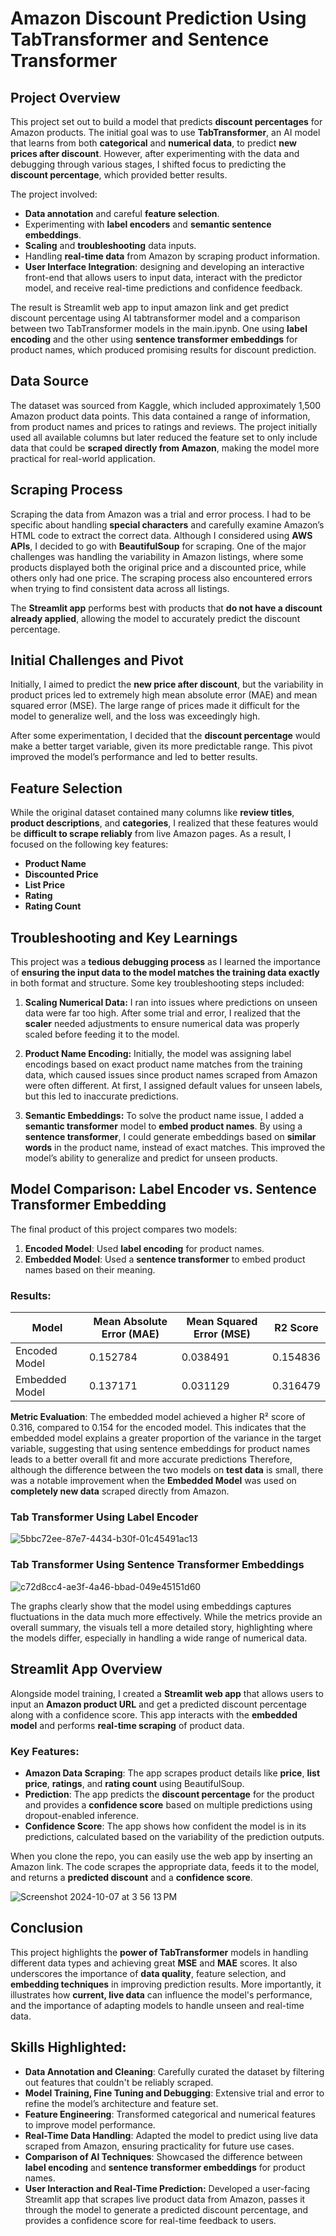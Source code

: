# Amazon Discount Prediction Using TabTransformer and Sentence Transformer

## Project Overview
This project set out to build a model that predicts **discount percentages** for Amazon products. The initial goal was to use **TabTransformer**, an AI model that learns from both **categorical** and **numerical data**, to predict **new prices after discount**. However, after experimenting with the data and debugging through various stages, I shifted focus to predicting the **discount percentage**, which provided better results.

The project involved:
- **Data annotation** and careful **feature selection**.
- Experimenting with **label encoders** and **semantic sentence embeddings**.
- **Scaling** and **troubleshooting** data inputs.
- Handling **real-time data** from Amazon by scraping product information.
- **User Interface Integration**: designing and developing an interactive front-end that allows users to input data, interact with the predictor model, and receive real-time predictions and confidence feedback. 

The result is Streamlit web app to input amazon link and get predict discount percentage using AI tabtransformer model and a comparison between two TabTransformer models in the main.ipynb. One using **label encoding** and the other using **sentence transformer embeddings** for product names, which produced promising results for discount prediction.

## Data Source
The dataset was sourced from Kaggle, which included approximately 1,500 Amazon product data points. This data contained a range of information, from product names and prices to ratings and reviews. The project initially used all available columns but later reduced the feature set to only include data that could be **scraped directly from Amazon**, making the model more practical for real-world application.

## Scraping Process
Scraping the data from Amazon was a trial and error process. I had to be specific about handling **special characters** and carefully examine Amazon’s HTML code to extract the correct data. Although I considered using **AWS APIs**, I decided to go with **BeautifulSoup** for scraping. One of the major challenges was handling the variability in Amazon listings, where some products displayed both the original price and a discounted price, while others only had one price. The scraping process also encountered errors when trying to find consistent data across all listings.

The **Streamlit app** performs best with products that **do not have a discount already applied**, allowing the model to accurately predict the discount percentage.

## Initial Challenges and Pivot
Initially, I aimed to predict the **new price after discount**, but the variability in product prices led to extremely high mean absolute error (MAE) and mean squared error (MSE). The large range of prices made it difficult for the model to generalize well, and the loss was exceedingly high.

After some experimentation, I decided that the **discount percentage** would make a better target variable, given its more predictable range. This pivot improved the model’s performance and led to better results.

## Feature Selection
While the original dataset contained many columns like **review titles**, **product descriptions**, and **categories**, I realized that these features would be **difficult to scrape reliably** from live Amazon pages. As a result, I focused on the following key features:
- **Product Name**
- **Discounted Price**
- **List Price**
- **Rating**
- **Rating Count**

## Troubleshooting and Key Learnings
This project was a **tedious debugging process** as I learned the importance of **ensuring the input data to the model matches the training data exactly** in both format and structure. Some key troubleshooting steps included:

1. **Scaling Numerical Data:** I ran into issues where predictions on unseen data were far too high. After some trial and error, I realized that the **scaler** needed adjustments to ensure numerical data was properly scaled before feeding it to the model.
   
2. **Product Name Encoding:** Initially, the model was assigning label encodings based on exact product name matches from the training data, which caused issues since product names scraped from Amazon were often different. At first, I assigned default values for unseen labels, but this led to inaccurate predictions.

3. **Semantic Embeddings:** To solve the product name issue, I added a **semantic transformer** model to **embed product names**. By using a **sentence transformer**, I could generate embeddings based on **similar words** in the product name, instead of exact matches. This improved the model’s ability to generalize and predict for unseen products.

## Model Comparison: Label Encoder vs. Sentence Transformer Embedding
The final product of this project compares two models:
1. **Encoded Model**: Used **label encoding** for product names.
2. **Embedded Model**: Used a **sentence transformer** to embed product names based on their meaning.

### Results:

| Model            | Mean Absolute Error (MAE) | Mean Squared Error (MSE) | R2 Score   |
|------------------|--------------------------|--------------------------|------------|
| Encoded Model    | 0.152784                  | 0.038491                  | 0.154836   |
| Embedded Model   | 0.137171                  | 0.031129                  | 0.316479   |



**Metric Evaluation**: The embedded model achieved a higher R² score of 0.316, compared to 0.154 for the encoded model. This indicates that the embedded model explains a greater proportion of the variance in the target variable, suggesting that using sentence embeddings for product names leads to a better overall fit and more accurate predictions
Therefore, although the difference between the two models on **test data** is small, there was a notable improvement when the **Embedded Model** was used on **completely new data** scraped directly from Amazon.
### Tab Transformer Using Label Encoder
![5bbc72ee-87e7-4434-b30f-01c45491ac13](https://github.com/user-attachments/assets/4dd13424-4b4a-4cca-9e9d-1e27e9de0678)

### Tab Transformer Using Sentence Transformer Embeddings
![c72d8cc4-ae3f-4a46-bbad-049e45151d60](https://github.com/user-attachments/assets/bb9fcb03-c92d-4606-9276-dc4690f5aa82)

The graphs clearly show that the model using embeddings captures fluctuations in the data much more effectively. While the metrics provide an overall summary, the visuals tell a more detailed story, highlighting where the models differ, especially in handling a wide range of numerical data.


## Streamlit App Overview
Alongside model training, I created a **Streamlit web app** that allows users to input an **Amazon product URL** and get a predicted discount percentage along with a confidence score. This app interacts with the **embedded model** and performs **real-time scraping** of product data.

### Key Features:
- **Amazon Data Scraping**: The app scrapes product details like **price**, **list price**, **ratings**, and **rating count** using BeautifulSoup.
- **Prediction**: The app predicts the **discount percentage** for the product and provides a **confidence score** based on multiple predictions using dropout-enabled inference.
- **Confidence Score**: The app shows how confident the model is in its predictions, calculated based on the variability of the prediction outputs.

When you clone the repo, you can easily use the web app by inserting an Amazon link. The code scrapes the appropriate data, feeds it to the model, and returns a **predicted discount** and a **confidence score**.

![Screenshot 2024-10-07 at 3 56 13 PM](https://github.com/user-attachments/assets/26362d10-6539-408b-9b8d-f14973ca0597)



## Conclusion
This project highlights the **power of TabTransformer** models in handling different data types and achieving great **MSE** and **MAE** scores. It also underscores the importance of **data quality**, feature selection, and **embedding techniques** in improving prediction results. More importantly, it illustrates how **current, live data** can influence the model's performance, and the importance of adapting models to handle unseen and real-time data.

## Skills Highlighted:
- **Data Annotation and Cleaning**: Carefully curated the dataset by filtering out features that couldn't be reliably scraped.
- **Model Training, Fine Tuning and Debugging**: Extensive trial and error to refine the model’s architecture and feature set.
- **Feature Engineering**: Transformed categorical and numerical features to improve model performance.
- **Real-Time Data Handling**: Adapted the model to predict using live data scraped from Amazon, ensuring practicality for future use cases.
- **Comparison of AI Techniques**: Showcased the difference between **label encoding** and **sentence transformer embeddings** for product names.
- **User Interaction and Real-Time Prediction:** Developed a user-facing Streamlit app that scrapes live product data from Amazon, passes it through the model to generate a predicted discount percentage, and provides a confidence score for real-time feedback to users.

